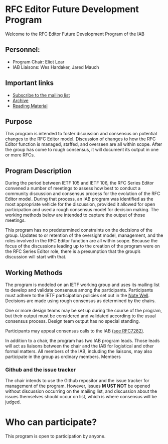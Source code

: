 # RFC Editor Future Development Program

Welcome to the RFC Editor Future Development Program of the IAB

## Personnel:

- Program Chair: Eliot Lear
- IAB Liaisons: Wes Hardaker, Jared Mauch

## Important links

- [Subscribe to the mailing list](https://www.iab.org/mailman/listinfo/rfced-future)
- [Archive](https://mailarchive.ietf.org/arch/browse/rfced-future/)
- [Reading Material](SuggestedReading.md)

## Purpose

This program is intended to foster discussion and consensus on potential changes to the RFC Editor model.  Discussion of changes to how the RFC Editor function is managed, staffed, and overseen are all within scope.  After the group has come to rough consensus, it will document its output in one or more RFCs.

## Program Description

During the period between IETF 105 and IETF 106, the RFC Series Editor convened a number of meetings to assess how best to conduct a community discussion and consensus process for the evolution of the RFC Editor model.  During that process, an IAB program was identified as the most appropriate vehicle for the discussion, provided it allowed for open participation and used a rough consensus model for decision making. The working methods below are intended to capture the output of those meetings.

This program has no predetermined constraints on the decisions of the group.  Updates to or retention of the oversight model, management, and the roles involved in the RFC Editor function are all within scope.  Because the focus of the discussions leading up to the creation of the program were on the RFC Series Editor role, there is a presumption that the group’s discussion will start with that.

## Working Methods

The program is modeled on an IETF working group and uses its mailing list to develop and validate consensus among the participants.  Participants must adhere to the IETF participation policies set out in the [Note Well](https://www.ietf.org/about/note-well/).   Decisions are made using rough consensus as determined by the chairs.

One or more design teams may be set up during the course of the program, but their output must be considered and validated according to the usual consensus process.  Design team output has no special standing.

Participants may appeal consensus calls to the IAB [(see RFC7282)](https://www.rfc-editor.org/rfc/rfc7282.html).

In addition to a chair, the program has two IAB program leads.  Those leads will act as liaisons between the chair and the IAB for logistical and other formal matters. All members of the IAB, including the liaisons, may also participate in the group as ordinary members.
Members

### Github and the issue tracker

The chair intends to use the Github repositor and the issue tracker for management of the program.  However, issues **M
UST NOT** be opened without discussion occurring on the mailing list, and discussion about the issues themselves should occur on list, which is where consensus will be judged.

# Who can participate?

This program is open to participation by anyone.

